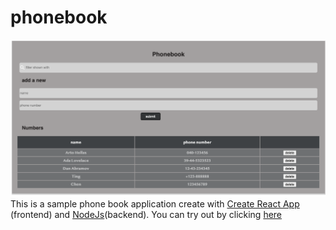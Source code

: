 # phonebook
![Screenshot](screenshot.png)
This is a sample phone book application create with [Create React App](https://github.com/facebook/create-react-app) (frontend) and [NodeJs](https://nodejs.org/en/)(backend).
You can try out by clicking [here](https://phonebook-chen.herokuapp.com/)
